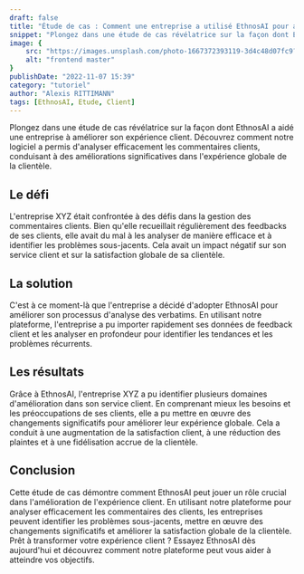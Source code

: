 ```yaml
---
draft: false
title: "Étude de cas : Comment une entreprise a utilisé EthnosAI pour améliorer son expérience client"
snippet: "Plongez dans une étude de cas révélatrice sur la façon dont EthnosAI a aidé une entreprise à améliorer son expérience client. Découvrez comment notre logiciel a permis d'analyser efficacement les commentaires clients, conduisant à des améliorations significatives dans l'expérience globale de la clientèle."
image: {
    src: "https://images.unsplash.com/photo-1667372393119-3d4c48d07fc9?&fit=crop&w=430&h=240",
    alt: "frontend master"
}
publishDate: "2022-11-07 15:39"
category: "tutoriel"
author: "Alexis RITTIMANN"
tags: [EthnosAI, Etude, Client]
---
```




Plongez dans une étude de cas révélatrice sur la façon dont EthnosAI a aidé une entreprise à améliorer son expérience client. Découvrez comment notre logiciel a permis d'analyser efficacement les commentaires clients, conduisant à des améliorations significatives dans l'expérience globale de la clientèle.

## Le défi

L'entreprise XYZ était confrontée à des défis dans la gestion des commentaires clients. Bien qu'elle recueillait régulièrement des feedbacks de ses clients, elle avait du mal à les analyser de manière efficace et à identifier les problèmes sous-jacents. Cela avait un impact négatif sur son service client et sur la satisfaction globale de sa clientèle.

## La solution

C'est à ce moment-là que l'entreprise a décidé d'adopter EthnosAI pour améliorer son processus d'analyse des verbatims. En utilisant notre plateforme, l'entreprise a pu importer rapidement ses données de feedback client et les analyser en profondeur pour identifier les tendances et les problèmes récurrents.

## Les résultats

Grâce à EthnosAI, l'entreprise XYZ a pu identifier plusieurs domaines d'amélioration dans son service client. En comprenant mieux les besoins et les préoccupations de ses clients, elle a pu mettre en œuvre des changements significatifs pour améliorer leur expérience globale. Cela a conduit à une augmentation de la satisfaction client, à une réduction des plaintes et à une fidélisation accrue de la clientèle.

## Conclusion

Cette étude de cas démontre comment EthnosAI peut jouer un rôle crucial dans l'amélioration de l'expérience client. En utilisant notre plateforme pour analyser efficacement les commentaires des clients, les entreprises peuvent identifier les problèmes sous-jacents, mettre en œuvre des changements significatifs et améliorer la satisfaction globale de la clientèle. Prêt à transformer votre expérience client ? Essayez EthnosAI dès aujourd'hui et découvrez comment notre plateforme peut vous aider à atteindre vos objectifs.

